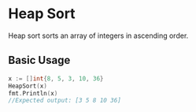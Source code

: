 # Heap Sort
Heap sort sorts an array of integers in ascending order.

## Basic Usage
```go
x := []int{8, 5, 3, 10, 36}
HeapSort(x)
fmt.Println(x)
//Expected output: [3 5 8 10 36]
```
